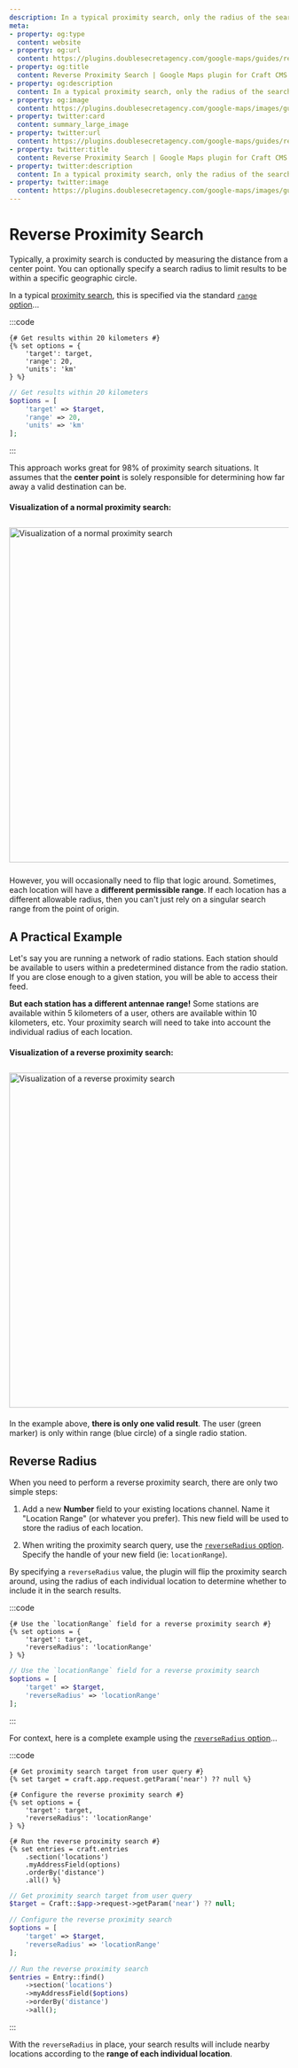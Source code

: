 ```yaml
---
description: In a typical proximity search, only the radius of the searcher is relevant. In a reverse proximity search, each location can have its own valid radius to account for.
meta:
- property: og:type
  content: website
- property: og:url
  content: https://plugins.doublesecretagency.com/google-maps/guides/reverse-proximity-search/
- property: og:title
  content: Reverse Proximity Search | Google Maps plugin for Craft CMS
- property: og:description
  content: In a typical proximity search, only the radius of the searcher is relevant. In a reverse proximity search, each location can have its own valid radius to account for.
- property: og:image
  content: https://plugins.doublesecretagency.com/google-maps/images/guides/proximity-search-reverse.png
- property: twitter:card
  content: summary_large_image
- property: twitter:url
  content: https://plugins.doublesecretagency.com/google-maps/guides/reverse-proximity-search/
- property: twitter:title
  content: Reverse Proximity Search | Google Maps plugin for Craft CMS
- property: twitter:description
  content: In a typical proximity search, only the radius of the searcher is relevant. In a reverse proximity search, each location can have its own valid radius to account for.
- property: twitter:image
  content: https://plugins.doublesecretagency.com/google-maps/images/guides/proximity-search-reverse.png
---
```


# Reverse Proximity Search

Typically, a proximity search is conducted by measuring the distance from a center point. You can optionally specify a search radius to limit results to be within a specific geographic circle.

In a typical [proximity search](/proximity-search/), this is specified via the standard [`range` option](/proximity-search/options/)...

:::code
```twig
{# Get results within 20 kilometers #}
{% set options = {
    'target': target,
    'range': 20,
    'units': 'km'
} %}
```
```php
// Get results within 20 kilometers
$options = [
    'target' => $target,
    'range' => 20,
    'units' => 'km'
];
```
:::

This approach works great for 98% of proximity search situations. It assumes that the **center point** is solely responsible for determining how far away a valid destination can be.

#### Visualization of a normal proximity search:

<img class="dropshadow" :src="$withBase('/images/guides/proximity-search-normal.png')" alt="Visualization of a normal proximity search" width="604" style="margin-top:10px; margin-bottom:10px;">

However, you will occasionally need to flip that logic around. Sometimes, each location will have a **different permissible range**. If each location has a different allowable radius, then you can't just rely on a singular search range from the point of origin.

## A Practical Example

Let's say you are running a network of radio stations. Each station should be available to users within a predetermined distance from the radio station. If you are close enough to a given station, you will be able to access their feed.

**But each station has a different antennae range!** Some stations are available within 5 kilometers of a user, others are available within 10 kilometers, etc. Your proximity search will need to take into account the individual radius of each location.

#### Visualization of a reverse proximity search:

<img class="dropshadow" :src="$withBase('/images/guides/proximity-search-reverse.png')" alt="Visualization of a reverse proximity search" width="604" style="margin-top:10px; margin-bottom:6px;">

In the example above, **there is only one valid result**. The user (green marker) is only within range (blue circle) of a single radio station.

## Reverse Radius

When you need to perform a reverse proximity search, there are only two simple steps:

1. Add a new **Number** field to your existing locations channel. Name it "Location Range" (or whatever you prefer). This new field will be used to store the radius of each location.

2. When writing the proximity search query, use the [`reverseRadius` option](/proximity-search/options/). Specify the handle of your new field (ie: `locationRange`).

By specifying a `reverseRadius` value, the plugin will flip the proximity search around, using the radius of each individual location to determine whether to include it in the search results.

:::code
```twig
{# Use the `locationRange` field for a reverse proximity search #}
{% set options = {
    'target': target,
    'reverseRadius': 'locationRange'
} %}
```
```php
// Use the `locationRange` field for a reverse proximity search
$options = [
    'target' => $target,
    'reverseRadius' => 'locationRange'
];
```
:::

For context, here is a complete example using the [`reverseRadius` option](/proximity-search/options/)...

:::code
```twig
{# Get proximity search target from user query #}
{% set target = craft.app.request.getParam('near') ?? null %}

{# Configure the reverse proximity search #}
{% set options = {
    'target': target,
    'reverseRadius': 'locationRange'
} %}

{# Run the reverse proximity search #}
{% set entries = craft.entries
    .section('locations')
    .myAddressField(options)
    .orderBy('distance')
    .all() %}
```
```php
// Get proximity search target from user query
$target = Craft::$app->request->getParam('near') ?? null;

// Configure the reverse proximity search
$options = [
    'target' => $target,
    'reverseRadius' => 'locationRange'
];

// Run the reverse proximity search
$entries = Entry::find()
    ->section('locations')
    ->myAddressField($options)
    ->orderBy('distance')
    ->all();
```
:::

With the `reverseRadius` in place, your search results will include nearby locations according to the **range of each individual location**.
